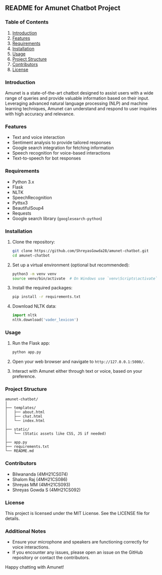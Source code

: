 ## README for Amunet Chatbot Project

### Table of Contents
1. [Introduction](#introduction)
2. [Features](#features)
3. [Requirements](#requirements)
4. [Installation](#installation)
5. [Usage](#usage)
6. [Project Structure](#project-structure)
7. [Contributors](#contributors)
8. [License](#license)

### Introduction
Amunet is a state-of-the-art chatbot designed to assist users with a wide range of queries and provide valuable information based on their input. Leveraging advanced natural language processing (NLP) and machine learning techniques, Amunet can understand and respond to user inquiries with high accuracy and relevance.

### Features
- Text and voice interaction
- Sentiment analysis to provide tailored responses
- Google search integration for fetching information
- Speech recognition for voice-based interactions
- Text-to-speech for bot responses

### Requirements
- Python 3.x
- Flask
- NLTK
- SpeechRecognition
- Pyttsx3
- BeautifulSoup4
- Requests
- Google search library (`googlesearch-python`)

### Installation
1. Clone the repository:
    ```sh
    git clone https://github.com/ShreyasGowda28/amunet-chatbot.git
    cd amunet-chatbot
    ```

2. Set up a virtual environment (optional but recommended):
    ```sh
    python3 -m venv venv
    source venv/bin/activate  # On Windows use `venv\Scripts\activate`
    ```

3. Install the required packages:
    ```sh
    pip install -r requirements.txt
    ```

4. Download NLTK data:
    ```python
    import nltk
    nltk.download('vader_lexicon')
    ```

### Usage
1. Run the Flask app:
    ```sh
    python app.py
    ```

2. Open your web browser and navigate to `http://127.0.0.1:5000/`.

3. Interact with Amunet either through text or voice, based on your preference.

### Project Structure
```
amunet-chatbot/
│
├── templates/
│   ├── about.html
│   ├── chat.html
│   └── index.html
│
├── static/
│   └── (Static assets like CSS, JS if needed)
│
├── app.py
├── requirements.txt
└── README.md
```

### Contributors
- Bilwananda (4MH21CS074)
- Shalom Raj (4MH21CS086)
- Shreyas MM (4MH21CS093)
- Shreyas Gowda S (4MH21CS092)

### License
This project is licensed under the MIT License. See the LICENSE file for details.

### Additional Notes
- Ensure your microphone and speakers are functioning correctly for voice interactions.
- If you encounter any issues, please open an issue on the GitHub repository or contact the contributors.

Happy chatting with Amunet!
